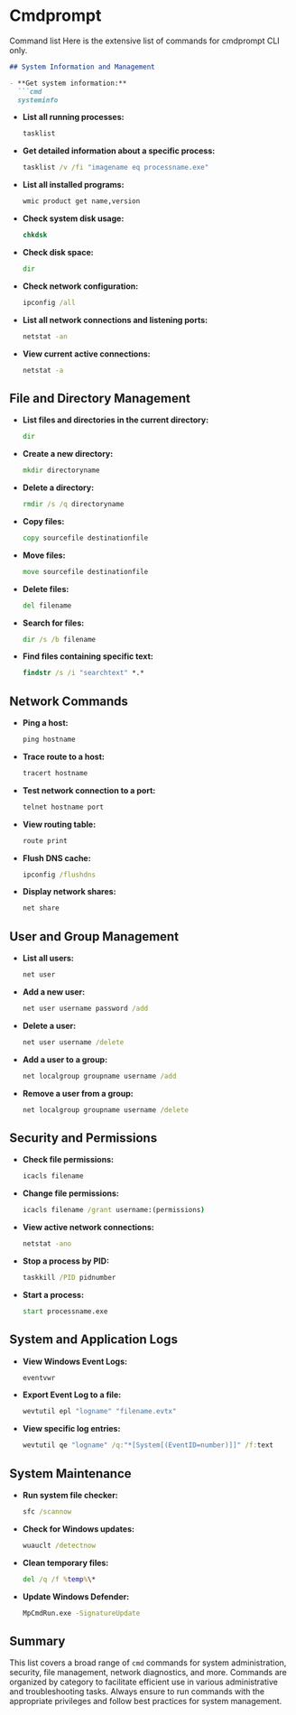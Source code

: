 # Cmdprompt
Command list
Here is the extensive list of commands for cmdprompt CLI only.

```markdown
## System Information and Management

- **Get system information:**
  ```cmd
  systeminfo
  ```

- **List all running processes:**
  ```cmd
  tasklist
  ```

- **Get detailed information about a specific process:**
  ```cmd
  tasklist /v /fi "imagename eq processname.exe"
  ```

- **List all installed programs:**
  ```cmd
  wmic product get name,version
  ```

- **Check system disk usage:**
  ```cmd
  chkdsk
  ```

- **Check disk space:**
  ```cmd
  dir
  ```

- **Check network configuration:**
  ```cmd
  ipconfig /all
  ```

- **List all network connections and listening ports:**
  ```cmd
  netstat -an
  ```

- **View current active connections:**
  ```cmd
  netstat -a
  ```

## File and Directory Management

- **List files and directories in the current directory:**
  ```cmd
  dir
  ```

- **Create a new directory:**
  ```cmd
  mkdir directoryname
  ```

- **Delete a directory:**
  ```cmd
  rmdir /s /q directoryname
  ```

- **Copy files:**
  ```cmd
  copy sourcefile destinationfile
  ```

- **Move files:**
  ```cmd
  move sourcefile destinationfile
  ```

- **Delete files:**
  ```cmd
  del filename
  ```

- **Search for files:**
  ```cmd
  dir /s /b filename
  ```

- **Find files containing specific text:**
  ```cmd
  findstr /s /i "searchtext" *.*
  ```

## Network Commands

- **Ping a host:**
  ```cmd
  ping hostname
  ```

- **Trace route to a host:**
  ```cmd
  tracert hostname
  ```

- **Test network connection to a port:**
  ```cmd
  telnet hostname port
  ```

- **View routing table:**
  ```cmd
  route print
  ```

- **Flush DNS cache:**
  ```cmd
  ipconfig /flushdns
  ```

- **Display network shares:**
  ```cmd
  net share
  ```

## User and Group Management

- **List all users:**
  ```cmd
  net user
  ```

- **Add a new user:**
  ```cmd
  net user username password /add
  ```

- **Delete a user:**
  ```cmd
  net user username /delete
  ```

- **Add a user to a group:**
  ```cmd
  net localgroup groupname username /add
  ```

- **Remove a user from a group:**
  ```cmd
  net localgroup groupname username /delete
  ```

## Security and Permissions

- **Check file permissions:**
  ```cmd
  icacls filename
  ```

- **Change file permissions:**
  ```cmd
  icacls filename /grant username:(permissions)
  ```

- **View active network connections:**
  ```cmd
  netstat -ano
  ```

- **Stop a process by PID:**
  ```cmd
  taskkill /PID pidnumber
  ```

- **Start a process:**
  ```cmd
  start processname.exe
  ```

## System and Application Logs

- **View Windows Event Logs:**
  ```cmd
  eventvwr
  ```

- **Export Event Log to a file:**
  ```cmd
  wevtutil epl "logname" "filename.evtx"
  ```

- **View specific log entries:**
  ```cmd
  wevtutil qe "logname" /q:"*[System[(EventID=number)]]" /f:text
  ```

## System Maintenance

- **Run system file checker:**
  ```cmd
  sfc /scannow
  ```

- **Check for Windows updates:**
  ```cmd
  wuauclt /detectnow
  ```

- **Clean temporary files:**
  ```cmd
  del /q /f %temp%\*
  ```

- **Update Windows Defender:**
  ```cmd
  MpCmdRun.exe -SignatureUpdate
  ```

## Summary

This list covers a broad range of `cmd` commands for system administration, security, file management, network diagnostics, and more. Commands are organized by category to facilitate efficient use in various administrative and troubleshooting tasks. Always ensure to run commands with the appropriate privileges and follow best practices for system management.
```
